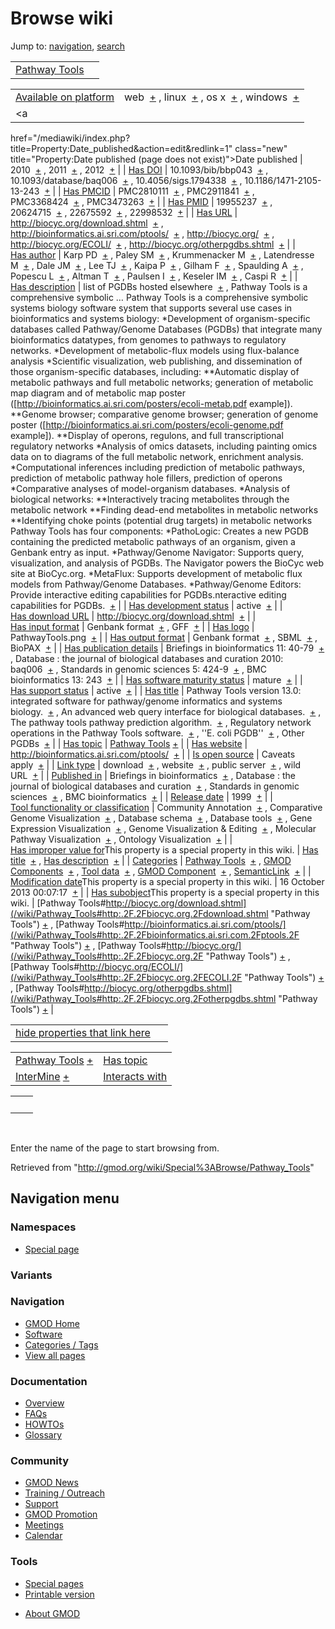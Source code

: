 <div id="mw-page-base" class="noprint">

</div>

<div id="mw-head-base" class="noprint">

</div>

<div id="content" class="mw-body" role="main">

<span id="top"></span>

<div id="mw-js-message" style="display:none;">

</div>



# <span dir="auto">Browse wiki</span>

<div id="bodyContent">

<div id="contentSub">

</div>

<div id="jump-to-nav" class="mw-jump">

Jump to: [navigation](#mw-navigation), [search](#p-search)

</div>

<div id="mw-content-text">

|                                                      |     |
|------------------------------------------------------|-----|
| [Pathway Tools](/wiki/Pathway_Tools "Pathway Tools") |     |

|  |  |
|----|----|
| [Available on platform](/wiki/Property%3AAvailable_on_platform "Property:Available on platform") | <span class="smwb-value">web  <span class="smwsearch">[+](/wiki/Special%3ASearchByProperty/Available-20on-20platform/web "Special%3ASearchByProperty/Available-20on-20platform/web")</span></span> , <span class="smwb-value">linux  <span class="smwsearch">[+](/wiki/Special%3ASearchByProperty/Available-20on-20platform/linux "Special%3ASearchByProperty/Available-20on-20platform/linux")</span></span> , <span class="smwb-value">os x  <span class="smwsearch">[+](/wiki/Special%3ASearchByProperty/Available-20on-20platform/os-20x "Special%3ASearchByProperty/Available-20on-20platform/os-20x")</span></span> , <span class="smwb-value">windows  <span class="smwsearch">[+](/wiki/Special%3ASearchByProperty/Available-20on-20platform/windows "Special%3ASearchByProperty/Available-20on-20platform/windows")</span></span> |
| <a
href="/mediawiki/index.php?title=Property:Date_published&amp;action=edit&amp;redlink=1"
class="new"
title="Property:Date published (page does not exist)">Date published</a> | <span class="smwb-value">2010  <span class="smwsearch">[+](/wiki/Special%3ASearchByProperty/Date-20published/2010 "Special%3ASearchByProperty/Date-20published/2010")</span></span> , <span class="smwb-value">2011  <span class="smwsearch">[+](/wiki/Special%3ASearchByProperty/Date-20published/2011 "Special%3ASearchByProperty/Date-20published/2011")</span></span> , <span class="smwb-value">2012  <span class="smwsearch">[+](/wiki/Special%3ASearchByProperty/Date-20published/2012 "Special%3ASearchByProperty/Date-20published/2012")</span></span> |
| <a
href="/mediawiki/index.php?title=Property:Has_DOI&amp;action=edit&amp;redlink=1"
class="new" title="Property:Has DOI (page does not exist)">Has DOI</a> | <span class="smwb-value">10.1093/bib/bbp043  <span class="smwsearch">[+](/wiki/Special%3ASearchByProperty/Has-20DOI/10.1093-2Fbib-2Fbbp043 "Special%3ASearchByProperty/Has-20DOI/10.1093-2Fbib-2Fbbp043")</span></span> , <span class="smwb-value">10.1093/database/baq006  <span class="smwsearch">[+](/wiki/Special%3ASearchByProperty/Has-20DOI/10.1093-2Fdatabase-2Fbaq006 "Special%3ASearchByProperty/Has-20DOI/10.1093-2Fdatabase-2Fbaq006")</span></span> , <span class="smwb-value">10.4056/sigs.1794338  <span class="smwsearch">[+](/wiki/Special%3ASearchByProperty/Has-20DOI/10.4056-2Fsigs.1794338 "Special%3ASearchByProperty/Has-20DOI/10.4056-2Fsigs.1794338")</span></span> , <span class="smwb-value">10.1186/1471-2105-13-243  <span class="smwsearch">[+](/wiki/Special%3ASearchByProperty/Has-20DOI/10.1186-2F1471-2D2105-2D13-2D243 "Special%3ASearchByProperty/Has-20DOI/10.1186-2F1471-2D2105-2D13-2D243")</span></span> |
| <a
href="/mediawiki/index.php?title=Property:Has_PMCID&amp;action=edit&amp;redlink=1"
class="new"
title="Property:Has PMCID (page does not exist)">Has PMCID</a> | <span class="smwb-value">PMC2810111  <span class="smwsearch">[+](/wiki/Special%3ASearchByProperty/Has-20PMCID/PMC2810111 "Special%3ASearchByProperty/Has-20PMCID/PMC2810111")</span></span> , <span class="smwb-value">PMC2911841  <span class="smwsearch">[+](/wiki/Special%3ASearchByProperty/Has-20PMCID/PMC2911841 "Special%3ASearchByProperty/Has-20PMCID/PMC2911841")</span></span> , <span class="smwb-value">PMC3368424  <span class="smwsearch">[+](/wiki/Special%3ASearchByProperty/Has-20PMCID/PMC3368424 "Special%3ASearchByProperty/Has-20PMCID/PMC3368424")</span></span> , <span class="smwb-value">PMC3473263  <span class="smwsearch">[+](/wiki/Special%3ASearchByProperty/Has-20PMCID/PMC3473263 "Special%3ASearchByProperty/Has-20PMCID/PMC3473263")</span></span> |
| <a
href="/mediawiki/index.php?title=Property:Has_PMID&amp;action=edit&amp;redlink=1"
class="new" title="Property:Has PMID (page does not exist)">Has PMID</a> | <span class="smwb-value">19955237  <span class="smwsearch">[+](/wiki/Special%3ASearchByProperty/Has-20PMID/19955237 "Special%3ASearchByProperty/Has-20PMID/19955237")</span></span> , <span class="smwb-value">20624715  <span class="smwsearch">[+](/wiki/Special%3ASearchByProperty/Has-20PMID/20624715 "Special%3ASearchByProperty/Has-20PMID/20624715")</span></span> , <span class="smwb-value">22675592  <span class="smwsearch">[+](/wiki/Special%3ASearchByProperty/Has-20PMID/22675592 "Special%3ASearchByProperty/Has-20PMID/22675592")</span></span> , <span class="smwb-value">22998532  <span class="smwsearch">[+](/wiki/Special%3ASearchByProperty/Has-20PMID/22998532 "Special%3ASearchByProperty/Has-20PMID/22998532")</span></span> |
| [Has URL](/wiki/Property%3AHas_URL "Property:Has URL") | <span class="smwb-value"><a href="http://biocyc.org/download.shtml" class="external"
rel="nofollow">http://biocyc.org/download.shtml</a>  <span class="smwsearch">[+](/wiki/Special%3ASearchByProperty/Has-20URL/http:-2F-2Fbiocyc.org-2Fdownload.shtml "Special%3ASearchByProperty/Has-20URL/http:-2F-2Fbiocyc.org-2Fdownload.shtml")</span></span> , <span class="smwb-value"><a href="http://bioinformatics.ai.sri.com/ptools/" class="external"
rel="nofollow">http://bioinformatics.ai.sri.com/ptools/</a>  <span class="smwsearch">[+](/wiki/Special%3ASearchByProperty/Has-20URL/http:-2F-2Fbioinformatics.ai.sri.com-2Fptools-2F "Special%3ASearchByProperty/Has-20URL/http:-2F-2Fbioinformatics.ai.sri.com-2Fptools-2F")</span></span> , <span class="smwb-value"><a href="http://biocyc.org/" class="external"
rel="nofollow">http://biocyc.org/</a>  <span class="smwsearch">[+](/wiki/Special%3ASearchByProperty/Has-20URL/http:-2F-2Fbiocyc.org-2F "Special%3ASearchByProperty/Has-20URL/http:-2F-2Fbiocyc.org-2F")</span></span> , <span class="smwb-value"><a href="http://biocyc.org/ECOLI/" class="external"
rel="nofollow">http://biocyc.org/ECOLI/</a>  <span class="smwsearch">[+](/wiki/Special%3ASearchByProperty/Has-20URL/http:-2F-2Fbiocyc.org-2FECOLI-2F "Special%3ASearchByProperty/Has-20URL/http:-2F-2Fbiocyc.org-2FECOLI-2F")</span></span> , <span class="smwb-value"><a href="http://biocyc.org/otherpgdbs.shtml" class="external"
rel="nofollow">http://biocyc.org/otherpgdbs.shtml</a>  <span class="smwsearch">[+](/wiki/Special%3ASearchByProperty/Has-20URL/http:-2F-2Fbiocyc.org-2Fotherpgdbs.shtml "Special%3ASearchByProperty/Has-20URL/http:-2F-2Fbiocyc.org-2Fotherpgdbs.shtml")</span></span> |
| <a
href="/mediawiki/index.php?title=Property:Has_author&amp;action=edit&amp;redlink=1"
class="new"
title="Property:Has author (page does not exist)">Has author</a> | <span class="smwb-value">Karp PD  <span class="smwsearch">[+](/wiki/Special%3ASearchByProperty/Has-20author/Karp-20PD "Special%3ASearchByProperty/Has-20author/Karp-20PD")</span></span> , <span class="smwb-value">Paley SM  <span class="smwsearch">[+](/wiki/Special%3ASearchByProperty/Has-20author/Paley-20SM "Special%3ASearchByProperty/Has-20author/Paley-20SM")</span></span> , <span class="smwb-value">Krummenacker M  <span class="smwsearch">[+](/wiki/Special%3ASearchByProperty/Has-20author/Krummenacker-20M "Special%3ASearchByProperty/Has-20author/Krummenacker-20M")</span></span> , <span class="smwb-value">Latendresse M  <span class="smwsearch">[+](/wiki/Special%3ASearchByProperty/Has-20author/Latendresse-20M "Special%3ASearchByProperty/Has-20author/Latendresse-20M")</span></span> , <span class="smwb-value">Dale JM  <span class="smwsearch">[+](/wiki/Special%3ASearchByProperty/Has-20author/Dale-20JM "Special%3ASearchByProperty/Has-20author/Dale-20JM")</span></span> , <span class="smwb-value">Lee TJ  <span class="smwsearch">[+](/wiki/Special%3ASearchByProperty/Has-20author/Lee-20TJ "Special%3ASearchByProperty/Has-20author/Lee-20TJ")</span></span> , <span class="smwb-value">Kaipa P  <span class="smwsearch">[+](/wiki/Special%3ASearchByProperty/Has-20author/Kaipa-20P "Special%3ASearchByProperty/Has-20author/Kaipa-20P")</span></span> , <span class="smwb-value">Gilham F  <span class="smwsearch">[+](/wiki/Special%3ASearchByProperty/Has-20author/Gilham-20F "Special%3ASearchByProperty/Has-20author/Gilham-20F")</span></span> , <span class="smwb-value">Spaulding A  <span class="smwsearch">[+](/wiki/Special%3ASearchByProperty/Has-20author/Spaulding-20A "Special%3ASearchByProperty/Has-20author/Spaulding-20A")</span></span> , <span class="smwb-value">Popescu L  <span class="smwsearch">[+](/wiki/Special%3ASearchByProperty/Has-20author/Popescu-20L "Special%3ASearchByProperty/Has-20author/Popescu-20L")</span></span> , <span class="smwb-value">Altman T  <span class="smwsearch">[+](/wiki/Special%3ASearchByProperty/Has-20author/Altman-20T "Special%3ASearchByProperty/Has-20author/Altman-20T")</span></span> , <span class="smwb-value">Paulsen I  <span class="smwsearch">[+](/wiki/Special%3ASearchByProperty/Has-20author/Paulsen-20I "Special%3ASearchByProperty/Has-20author/Paulsen-20I")</span></span> , <span class="smwb-value">Keseler IM  <span class="smwsearch">[+](/wiki/Special%3ASearchByProperty/Has-20author/Keseler-20IM "Special%3ASearchByProperty/Has-20author/Keseler-20IM")</span></span> , <span class="smwb-value">Caspi R  <span class="smwsearch">[+](/wiki/Special%3ASearchByProperty/Has-20author/Caspi-20R "Special%3ASearchByProperty/Has-20author/Caspi-20R")</span></span> |
| [Has description](/wiki/Property%3AHas_description "Property:Has description") | <span class="smwb-value">list of PGDBs hosted elsewhere  <span class="smwsearch">[+](/wiki/Special%3ASearchByProperty/Has-20description/list-20of-20PGDBs-20hosted-20elsewhere "Special%3ASearchByProperty/Has-20description/list-20of-20PGDBs-20hosted-20elsewhere")</span></span> , <span class="smwb-value">Pathway Tools is a comprehensive symbolic <span class="smw-highlighter" data-type="2" state="persistent" data-title="Information"><span class="smwtext"> … </span><span class="smwttcontent">Pathway Tools is a comprehensive symbolic systems biology software system that supports several use cases in bioinformatics and systems biology: \*Development of organism-specific databases called Pathway/Genome Databases (PGDBs) that integrate many bioinformatics datatypes, from genomes to pathways to regulatory networks. \*Development of metabolic-flux models using flux-balance analysis \*Scientific visualization, web publishing, and dissemination of those organism-specific databases, including: \*\*Automatic display of metabolic pathways and full metabolic networks; generation of metabolic map diagram and of metabolic map poster (\[http://bioinformatics.ai.sri.com/posters/ecoli-metab.pdf example\]). \*\*Genome browser; comparative genome browser; generation of genome poster (\[http://bioinformatics.ai.sri.com/posters/ecoli-genome.pdf example\]). \*\*Display of operons, regulons, and full transcriptional regulatory networks \*Analysis of omics datasets, including painting omics data on to diagrams of the full metabolic network, enrichment analysis. \*Computational inferences including prediction of metabolic pathways, prediction of metabolic pathway hole fillers, prediction of operons \*Comparative analyses of model-organism databases. \*Analysis of biological networks: \*\*Interactively tracing metabolites through the metabolic network \*\*Finding dead-end metabolites in metabolic networks \*\*Identifying choke points (potential drug targets) in metabolic networks Pathway Tools has four components: \*PathoLogic: Creates a new PGDB containing the predicted metabolic pathways of an organism, given a Genbank entry as input. \*Pathway/Genome Navigator: Supports query, visualization, and analysis of PGDBs. The Navigator powers the BioCyc web site at BioCyc.org. \*MetaFlux: Supports development of metabolic flux models from Pathway/Genome Databases. \*Pathway/Genome Editors: Provide interactive editing capabilities for PGDBs.</span></span>nteractive editing capabilities for PGDBs.  <span class="smwsearch">[+](/mediawiki/index.php?title=Special%3ASearchByProperty&x=Has-20description%2FPathway-20Tools-20is-20a-20comprehensive-20symbolic-20systems-20biology-20software-20system-20that-20supports-20several-20use-20cases-20in-20bioinformatics-20and-20systems-20biology%3A-0A%2ADevelopment-20of-20organism-2Dspecific-20databases-20called-20Pathway-2FGenome-20Databases-20%28PGDBs%29-20that-20integrate-20many-20bioinformatics-20datatypes%2C-20from-20genomes-20to-20pathways-20to-20regulatory-20networks.-0A%2ADevelopment-20of-20metabolic-2Dflux-20models-20using-20flux-2Dbalance-20analysis-0A%2AScientific-20visualization%2C-20web-20publishing%2C-20and-20dissemination-20of-20those-20organism-2Dspecific-20databases%2C-20including%3A-0A%2A%2AAutomatic-20display-20of-20metabolic-20pathways-20and-20full-20metabolic-20networks%3B-20generation-20of-20metabolic-20map-20diagram-20and-20of-20metabolic-20map-20poster-20%28-5Bhttp%3A-2F-2Fbioinformatics.ai.sri.com-2Fposters-2Fecoli-2Dmetab.pdf-20example-5D%29.-0A%2A%2AGenome-20browser%3B-20comparative-20genome-20browser%3B-20generation-20of-20genome-20poster-20%28-5Bhttp%3A-2F-2Fbioinformatics.ai.sri.com-2Fposters-2Fecoli-2Dgenome.pdf-20example-5D%29.-0A%2A%2ADisplay-20of-20operons%2C-20regulons%2C-20and-20full-20transcriptional-20regulatory-20networks-0A%2AAnalysis-20of-20omics-20datasets%2C-20including-20painting-20omics-20data-20on-20to-20diagrams-20of-20the-20full-20metabolic-20network%2C-20enrichment-20analysis.-0A%2AComputational-20inferences-20including-20prediction-20of-20metabolic-20pathways%2C-20prediction-20of-20metabolic-20pathway-20hole-20fillers%2C-20prediction-20of-20operons-0A%2AComparative-20analyses-20of-20model-2Dorganism-20databases.-0A%2AAnalysis-20of-20biological-20networks%3A-0A%2A%2AInteractively-20tracing-20metabolites-20through-20the-20metabolic-20network-0A%2A%2AFinding-20dead-2Dend-20metabolites-20in-20metabolic-20networks-0A%2A%2AIdentifying-20choke-20points-20%28potential-20drug-20targets%29-20in-20metabolic-20networks-0A-0APathway-20Tools-20has-20four-20components%3A-0A%2APathoLogic%3A-20Creates-20a-20new-20PGDB-20containing-20the-20predicted-20metabolic-20pathways-20of-20an-20organism%2C-20given-20a-20Genbank-20entry-20as-20input.-0A%2APathway-2FGenome-20Navigator%3A-20Supports-20query%2C-20visualization%2C-20and-20analysis-20of-20PGDBs.-20The-20Navigator-20powers-20the-20BioCyc-20web-20site-20at-20BioCyc.org.-0A%2AMetaFlux%3A-20Supports-20development-20of-20metabolic-20flux-20models-20from-20Pathway-2FGenome-20Databases.-0A%2APathway-2FGenome-20Editors%3A-20Provide-20interactive-20editing-20capabilities-20for-20PGDBs. "Special%3ASearchByProperty")</span></span> |
| [Has development status](/wiki/Property%3AHas_development_status "Property:Has development status") | <span class="smwb-value">active  <span class="smwsearch">[+](/wiki/Special%3ASearchByProperty/Has-20development-20status/active "Special%3ASearchByProperty/Has-20development-20status/active")</span></span> |
| [Has download URL](/wiki/Property%3AHas_download_URL "Property:Has download URL") | <span class="smwb-value"><a href="http://biocyc.org/download.shtml" class="external"
rel="nofollow">http://biocyc.org/download.shtml</a>  <span class="smwsearch">[+](/wiki/Special%3ASearchByProperty/Has-20download-20URL/http:-2F-2Fbiocyc.org-2Fdownload.shtml "Special%3ASearchByProperty/Has-20download-20URL/http:-2F-2Fbiocyc.org-2Fdownload.shtml")</span></span> |
| [Has input format](/wiki/Property%3AHas_input_format "Property:Has input format") | <span class="smwb-value">Genbank format  <span class="smwsearch">[+](/wiki/Special%3ASearchByProperty/Has-20input-20format/Genbank-20format "Special%3ASearchByProperty/Has-20input-20format/Genbank-20format")</span></span> , <span class="smwb-value">GFF  <span class="smwsearch">[+](/wiki/Special%3ASearchByProperty/Has-20input-20format/GFF "Special%3ASearchByProperty/Has-20input-20format/GFF")</span></span> |
| [Has logo](/wiki/Property%3AHas_logo "Property:Has logo") | <span class="smwb-value">PathwayTools.png  <span class="smwsearch">[+](/wiki/Special%3ASearchByProperty/Has-20logo/PathwayTools.png "Special%3ASearchByProperty/Has-20logo/PathwayTools.png")</span></span> |
| [Has output format](/wiki/Property%3AHas_output_format "Property:Has output format") | <span class="smwb-value">Genbank format  <span class="smwsearch">[+](/wiki/Special%3ASearchByProperty/Has-20output-20format/Genbank-20format "Special%3ASearchByProperty/Has-20output-20format/Genbank-20format")</span></span> , <span class="smwb-value">SBML  <span class="smwsearch">[+](/wiki/Special%3ASearchByProperty/Has-20output-20format/SBML "Special%3ASearchByProperty/Has-20output-20format/SBML")</span></span> , <span class="smwb-value">BioPAX  <span class="smwsearch">[+](/wiki/Special%3ASearchByProperty/Has-20output-20format/BioPAX "Special%3ASearchByProperty/Has-20output-20format/BioPAX")</span></span> |
| <a
href="/mediawiki/index.php?title=Property:Has_publication_details&amp;action=edit&amp;redlink=1"
class="new"
title="Property:Has publication details (page does not exist)">Has publication details</a> | <span class="smwb-value">Briefings in bioinformatics 11: 40-79  <span class="smwsearch">[+](/wiki/Special%3ASearchByProperty/Has-20publication-20details/Briefings-20in-20bioinformatics-2011:-2040-2D79 "Special%3ASearchByProperty/Has-20publication-20details/Briefings-20in-20bioinformatics-2011:-2040-2D79")</span></span> , <span class="smwb-value">Database : the journal of biological databases and curation 2010: baq006  <span class="smwsearch">[+](/wiki/Special%3ASearchByProperty/Has-20publication-20details/Database-20:-20the-20journal-20of-20biological-20databases-20and-20curation-202010:-20baq006 "Special%3ASearchByProperty/Has-20publication-20details/Database-20:-20the-20journal-20of-20biological-20databases-20and-20curation-202010:-20baq006")</span></span> , <span class="smwb-value">Standards in genomic sciences 5: 424-9  <span class="smwsearch">[+](/wiki/Special%3ASearchByProperty/Has-20publication-20details/Standards-20in-20genomic-20sciences-205:-20424-2D9 "Special%3ASearchByProperty/Has-20publication-20details/Standards-20in-20genomic-20sciences-205:-20424-2D9")</span></span> , <span class="smwb-value">BMC bioinformatics 13: 243  <span class="smwsearch">[+](/wiki/Special%3ASearchByProperty/Has-20publication-20details/BMC-20bioinformatics-2013:-20243 "Special%3ASearchByProperty/Has-20publication-20details/BMC-20bioinformatics-2013:-20243")</span></span> |
| [Has software maturity status](/wiki/Property%3AHas_software_maturity_status "Property:Has software maturity status") | <span class="smwb-value">mature  <span class="smwsearch">[+](/wiki/Special%3ASearchByProperty/Has-20software-20maturity-20status/mature "Special%3ASearchByProperty/Has-20software-20maturity-20status/mature")</span></span> |
| [Has support status](/wiki/Property%3AHas_support_status "Property:Has support status") | <span class="smwb-value">active  <span class="smwsearch">[+](/wiki/Special%3ASearchByProperty/Has-20support-20status/active "Special%3ASearchByProperty/Has-20support-20status/active")</span></span> |
| [Has title](/wiki/Property%3AHas_title "Property:Has title") | <span class="smwb-value">Pathway Tools version 13.0: integrated software for pathway/genome informatics and systems biology.  <span class="smwsearch">[+](/wiki/Special%3ASearchByProperty/Has-20title/Pathway-20Tools-20version-2013.0:-20integrated-20software-20for-20pathway-2Fgenome-20informatics-20and-20systems-20biology. "Special%3ASearchByProperty/Has-20title/Pathway-20Tools-20version-2013.0:-20integrated-20software-20for-20pathway-2Fgenome-20informatics-20and-20systems-20biology.")</span></span> , <span class="smwb-value">An advanced web query interface for biological databases.  <span class="smwsearch">[+](/wiki/Special%3ASearchByProperty/Has-20title/An-20advanced-20web-20query-20interface-20for-20biological-20databases. "Special%3ASearchByProperty/Has-20title/An-20advanced-20web-20query-20interface-20for-20biological-20databases.")</span></span> , <span class="smwb-value">The pathway tools pathway prediction algorithm.  <span class="smwsearch">[+](/wiki/Special%3ASearchByProperty/Has-20title/The-20pathway-20tools-20pathway-20prediction-20algorithm. "Special%3ASearchByProperty/Has-20title/The-20pathway-20tools-20pathway-20prediction-20algorithm.")</span></span> , <span class="smwb-value">Regulatory network operations in the Pathway Tools software.  <span class="smwsearch">[+](/wiki/Special%3ASearchByProperty/Has-20title/Regulatory-20network-20operations-20in-20the-20Pathway-20Tools-20software. "Special%3ASearchByProperty/Has-20title/Regulatory-20network-20operations-20in-20the-20Pathway-20Tools-20software.")</span></span> , <span class="smwb-value">''E. coli PGDB''  <span class="smwsearch">[+](/wiki/Special%3ASearchByProperty/Has-20title/-27-27E.-20coli-20PGDB-27-27 "Special%3ASearchByProperty/Has-20title/-27-27E.-20coli-20PGDB-27-27")</span></span> , <span class="smwb-value">Other PGDBs  <span class="smwsearch">[+](/wiki/Special%3ASearchByProperty/Has-20title/Other-20PGDBs "Special%3ASearchByProperty/Has-20title/Other-20PGDBs")</span></span> |
| [Has topic](/wiki/Property%3AHas_topic "Property:Has topic") | <span class="smwb-value">[Pathway Tools](/wiki/Pathway_Tools "Pathway Tools") <span class="smwbrowse">[+](/wiki/Special%3ABrowse/Pathway-20Tools "Special%3ABrowse/Pathway-20Tools")</span></span> |
| [Has website](/wiki/Property%3AHas_website "Property:Has website") | <span class="smwb-value"><a href="http://bioinformatics.ai.sri.com/ptools/" class="external"
rel="nofollow">http://bioinformatics.ai.sri.com/ptools/</a>  <span class="smwsearch">[+](/wiki/Special%3ASearchByProperty/Has-20website/http:-2F-2Fbioinformatics.ai.sri.com-2Fptools-2F "Special%3ASearchByProperty/Has-20website/http:-2F-2Fbioinformatics.ai.sri.com-2Fptools-2F")</span></span> |
| [Is open source](/wiki/Property%3AIs_open_source "Property:Is open source") | <span class="smwb-value">Caveats apply  <span class="smwsearch">[+](/wiki/Special%3ASearchByProperty/Is-20open-20source/Caveats-20apply "Special%3ASearchByProperty/Is-20open-20source/Caveats-20apply")</span></span> |
| [Link type](/wiki/Property%3ALink_type "Property:Link type") | <span class="smwb-value">download  <span class="smwsearch">[+](/wiki/Special%3ASearchByProperty/Link-20type/download "Special%3ASearchByProperty/Link-20type/download")</span></span> , <span class="smwb-value">website  <span class="smwsearch">[+](/wiki/Special%3ASearchByProperty/Link-20type/website "Special%3ASearchByProperty/Link-20type/website")</span></span> , <span class="smwb-value">public server  <span class="smwsearch">[+](/wiki/Special%3ASearchByProperty/Link-20type/public-20server "Special%3ASearchByProperty/Link-20type/public-20server")</span></span> , <span class="smwb-value">wild URL  <span class="smwsearch">[+](/wiki/Special%3ASearchByProperty/Link-20type/wild-20URL "Special%3ASearchByProperty/Link-20type/wild-20URL")</span></span> |
| <a
href="/mediawiki/index.php?title=Property:Published_in&amp;action=edit&amp;redlink=1"
class="new"
title="Property:Published in (page does not exist)">Published in</a> | <span class="smwb-value">Briefings in bioinformatics  <span class="smwsearch">[+](/wiki/Special%3ASearchByProperty/Published-20in/Briefings-20in-20bioinformatics "Special%3ASearchByProperty/Published-20in/Briefings-20in-20bioinformatics")</span></span> , <span class="smwb-value">Database : the journal of biological databases and curation  <span class="smwsearch">[+](/wiki/Special%3ASearchByProperty/Published-20in/Database-20:-20the-20journal-20of-20biological-20databases-20and-20curation "Special%3ASearchByProperty/Published-20in/Database-20:-20the-20journal-20of-20biological-20databases-20and-20curation")</span></span> , <span class="smwb-value">Standards in genomic sciences  <span class="smwsearch">[+](/wiki/Special%3ASearchByProperty/Published-20in/Standards-20in-20genomic-20sciences "Special%3ASearchByProperty/Published-20in/Standards-20in-20genomic-20sciences")</span></span> , <span class="smwb-value">BMC bioinformatics  <span class="smwsearch">[+](/wiki/Special%3ASearchByProperty/Published-20in/BMC-20bioinformatics "Special%3ASearchByProperty/Published-20in/BMC-20bioinformatics")</span></span> |
| [Release date](/wiki/Property%3ARelease_date "Property:Release date") | <span class="smwb-value">1999  <span class="smwsearch">[+](/wiki/Special%3ASearchByProperty/Release-20date/1999 "Special%3ASearchByProperty/Release-20date/1999")</span></span> |
| [Tool functionality or classification](/wiki/Property%3ATool_functionality_or_classification "Property:Tool functionality or classification") | <span class="smwb-value">Community Annotation  <span class="smwsearch">[+](/wiki/Special%3ASearchByProperty/Tool-20functionality-20or-20classification/Community-20Annotation "Special%3ASearchByProperty/Tool-20functionality-20or-20classification/Community-20Annotation")</span></span> , <span class="smwb-value">Comparative Genome Visualization  <span class="smwsearch">[+](/wiki/Special%3ASearchByProperty/Tool-20functionality-20or-20classification/Comparative-20Genome-20Visualization "Special%3ASearchByProperty/Tool-20functionality-20or-20classification/Comparative-20Genome-20Visualization")</span></span> , <span class="smwb-value">Database schema  <span class="smwsearch">[+](/wiki/Special%3ASearchByProperty/Tool-20functionality-20or-20classification/Database-20schema "Special%3ASearchByProperty/Tool-20functionality-20or-20classification/Database-20schema")</span></span> , <span class="smwb-value">Database tools  <span class="smwsearch">[+](/wiki/Special%3ASearchByProperty/Tool-20functionality-20or-20classification/Database-20tools "Special%3ASearchByProperty/Tool-20functionality-20or-20classification/Database-20tools")</span></span> , <span class="smwb-value">Gene Expression Visualization  <span class="smwsearch">[+](/wiki/Special%3ASearchByProperty/Tool-20functionality-20or-20classification/Gene-20Expression-20Visualization "Special%3ASearchByProperty/Tool-20functionality-20or-20classification/Gene-20Expression-20Visualization")</span></span> , <span class="smwb-value">Genome Visualization & Editing  <span class="smwsearch">[+](/wiki/Special%3ASearchByProperty/Tool-20functionality-20or-20classification/Genome-20Visualization-20-26-20Editing "Special%3ASearchByProperty/Tool-20functionality-20or-20classification/Genome-20Visualization-20-26-20Editing")</span></span> , <span class="smwb-value">Molecular Pathway Visualization  <span class="smwsearch">[+](/wiki/Special%3ASearchByProperty/Tool-20functionality-20or-20classification/Molecular-20Pathway-20Visualization "Special%3ASearchByProperty/Tool-20functionality-20or-20classification/Molecular-20Pathway-20Visualization")</span></span> , <span class="smwb-value">Ontology Visualization  <span class="smwsearch">[+](/wiki/Special%3ASearchByProperty/Tool-20functionality-20or-20classification/Ontology-20Visualization "Special%3ASearchByProperty/Tool-20functionality-20or-20classification/Ontology-20Visualization")</span></span> |
| <span class="smw-highlighter" data-type="1" state="inline" data-title="Property"><span class="smwbuiltin">[Has improper value for](/wiki/Property:Has_improper_value_for "Property:Has improper value for")</span><span class="smwttcontent">This property is a special property in this wiki.</span></span> | <span class="smwb-value">[Has title](/wiki/Property%3AHas_title "Property:Has title")  <span class="smwsearch">[+](/wiki/Special%3ASearchByProperty/Has-20improper-20value-20for/Has-20title "Special%3ASearchByProperty/Has-20improper-20value-20for/Has-20title")</span></span> , <span class="smwb-value">[Has description](/wiki/Property%3AHas_description "Property:Has description")  <span class="smwsearch">[+](/wiki/Special%3ASearchByProperty/Has-20improper-20value-20for/Has-20description "Special%3ASearchByProperty/Has-20improper-20value-20for/Has-20description")</span></span> |
| [Categories](/wiki/Special:Categories "Special:Categories") | <span class="smwb-value">[Pathway Tools](/wiki/Category%3APathway_Tools "Category%3APathway Tools")  <span class="smwsearch">[+](/wiki/Special%3ASearchByProperty/Pathway-20Tools "Special%3ASearchByProperty/Pathway-20Tools")</span></span> , <span class="smwb-value">[GMOD Components](/wiki/Category%3AGMOD_Components "Category%3AGMOD Components")  <span class="smwsearch">[+](/wiki/Special%3ASearchByProperty/GMOD-20Components "Special%3ASearchByProperty/GMOD-20Components")</span></span> , <span class="smwb-value">[Tool data](/wiki/Category%3ATool_data "Category%3ATool data")  <span class="smwsearch">[+](/wiki/Special%3ASearchByProperty/Tool-20data "Special%3ASearchByProperty/Tool-20data")</span></span> , <span class="smwb-value">[GMOD Component](/wiki/Category%3AGMOD_Component "Category%3AGMOD Component")  <span class="smwsearch">[+](/wiki/Special%3ASearchByProperty/GMOD-20Component "Special%3ASearchByProperty/GMOD-20Component")</span></span> , <span class="smwb-value"><a
href="/mediawiki/index.php?title=Category%3ASemanticLink&amp;action=edit&amp;redlink=1"
class="new"
title="Category%3ASemanticLink (page does not exist)">SemanticLink</a>  <span class="smwsearch">[+](/wiki/Special%3ASearchByProperty/SemanticLink "Special%3ASearchByProperty/SemanticLink")</span></span> |
| <span class="smw-highlighter" data-type="1" state="inline" data-title="Property"><span class="smwbuiltin">[Modification date](/wiki/Property:Modification_date "Property:Modification date")</span><span class="smwttcontent">This property is a special property in this wiki.</span></span> | <span class="smwb-value">16 October 2013 00:07:17  <span class="smwsearch">[+](/wiki/Special%3ASearchByProperty/Modification-20date/16-20October-202013-2000:07:17 "Special%3ASearchByProperty/Modification-20date/16-20October-202013-2000:07:17")</span></span> |
| <span class="smw-highlighter" data-type="1" state="inline" data-title="Property"><span class="smwbuiltin">[Has subobject](/wiki/Property%3AHas_subobject "Property:Has subobject")</span><span class="smwttcontent">This property is a special property in this wiki.</span></span> | <span class="smwb-value">[Pathway Tools#http://biocyc.org/download.shtml](/wiki/Pathway_Tools#http:.2F.2Fbiocyc.org.2Fdownload.shtml "Pathway Tools") <span class="smwbrowse">[+](/wiki/Special%3ABrowse/Pathway-20Tools-23http:-2F-2Fbiocyc.org-2Fdownload.shtml "Special%3ABrowse/Pathway-20Tools-23http:-2F-2Fbiocyc.org-2Fdownload.shtml")</span></span> , <span class="smwb-value">[Pathway Tools#http://bioinformatics.ai.sri.com/ptools/](/wiki/Pathway_Tools#http:.2F.2Fbioinformatics.ai.sri.com.2Fptools.2F "Pathway Tools") <span class="smwbrowse">[+](/wiki/Special%3ABrowse/Pathway-20Tools-23http:-2F-2Fbioinformatics.ai.sri.com-2Fptools-2F "Special%3ABrowse/Pathway-20Tools-23http:-2F-2Fbioinformatics.ai.sri.com-2Fptools-2F")</span></span> , <span class="smwb-value">[Pathway Tools#http://biocyc.org/](/wiki/Pathway_Tools#http:.2F.2Fbiocyc.org.2F "Pathway Tools") <span class="smwbrowse">[+](/wiki/Special%3ABrowse/Pathway-20Tools-23http:-2F-2Fbiocyc.org-2F "Special%3ABrowse/Pathway-20Tools-23http:-2F-2Fbiocyc.org-2F")</span></span> , <span class="smwb-value">[Pathway Tools#http://biocyc.org/ECOLI/](/wiki/Pathway_Tools#http:.2F.2Fbiocyc.org.2FECOLI.2F "Pathway Tools") <span class="smwbrowse">[+](/wiki/Special%3ABrowse/Pathway-20Tools-23http:-2F-2Fbiocyc.org-2FECOLI-2F "Special%3ABrowse/Pathway-20Tools-23http:-2F-2Fbiocyc.org-2FECOLI-2F")</span></span> , <span class="smwb-value">[Pathway Tools#http://biocyc.org/otherpgdbs.shtml](/wiki/Pathway_Tools#http:.2F.2Fbiocyc.org.2Fotherpgdbs.shtml "Pathway Tools") <span class="smwbrowse">[+](/wiki/Special%3ABrowse/Pathway-20Tools-23http:-2F-2Fbiocyc.org-2Fotherpgdbs.shtml "Special%3ABrowse/Pathway-20Tools-23http:-2F-2Fbiocyc.org-2Fotherpgdbs.shtml")</span></span> |

<span id="smw_browse_incoming"></span>

|  |  |
|----|----|
| [hide properties that link here](/mediawiki/index.php?title=Special:Browse&offset=0&dir=out&article=Pathway+Tools)  |  |

|  |  |
|----|----|
| <span class="smwb-ivalue">[Pathway Tools](/wiki/Pathway_Tools "Pathway Tools") <span class="smwbrowse">[+](/wiki/Special%3ABrowse/Pathway-20Tools "Special%3ABrowse/Pathway-20Tools")</span></span> | [Has topic](/wiki/Property%3AHas_topic "Property:Has topic") |
| <span class="smwb-ivalue">[InterMine](/wiki/InterMine "InterMine") <span class="smwbrowse">[+](/wiki/Special%3ABrowse/InterMine "Special%3ABrowse/InterMine")</span></span> | [Interacts with](/wiki/Property%3AInteracts_with "Property:Interacts with") |

|     |     |
|-----|-----|
|     |     |

 

Enter the name of the page to start browsing from.  

</div>

<div class="printfooter">

Retrieved from "<http://gmod.org/wiki/Special%3ABrowse/Pathway_Tools>"

</div>

<div id="catlinks" class="catlinks catlinks-allhidden">

</div>

<div class="visualClear">

</div>

</div>

</div>

<div id="mw-navigation">

## Navigation menu

<div id="mw-head">



<div id="left-navigation">

<div id="p-namespaces" class="vectorTabs" role="navigation"
aria-labelledby="p-namespaces-label">

### Namespaces

- <span id="ca-nstab-special">[Special
  page](/wiki/Special%3ABrowse/Pathway_Tools "This is a special page, you cannot edit the page itself")</span>

</div>

<div id="p-variants" class="vectorMenu emptyPortlet" role="navigation"
aria-labelledby="p-variants-label">

### 

### Variants[](#)

<div class="menu">

</div>

</div>

</div>





</div>



</div>

</div>

</div>

<div id="mw-panel">

<div id="p-logo" role="banner">

<a href="/wiki/Main_Page"
style="background-image: url(http://gmod.org/images/GMOD-cogs.png);"
title="Visit the main page"></a>

</div>

<div id="p-Navigation" class="portal" role="navigation"
aria-labelledby="p-Navigation-label">

### Navigation

<div class="body">

- <span id="n-GMOD-Home">[GMOD Home](/wiki/Main_Page)</span>
- <span id="n-Software">[Software](/wiki/GMOD_Components)</span>
- <span id="n-Categories-.2F-Tags">[Categories /
  Tags](/wiki/Categories)</span>
- <span id="n-View-all-pages">[View all
  pages](/wiki/Special:AllPages)</span>

</div>

</div>

<div id="p-Documentation" class="portal" role="navigation"
aria-labelledby="p-Documentation-label">

### Documentation

<div class="body">

- <span id="n-Overview">[Overview](/wiki/Overview)</span>
- <span id="n-FAQs">[FAQs](/wiki/Category%3AFAQ)</span>
- <span id="n-HOWTOs">[HOWTOs](/wiki/Category%3AHOWTO)</span>
- <span id="n-Glossary">[Glossary](/wiki/Glossary)</span>

</div>

</div>

<div id="p-Community" class="portal" role="navigation"
aria-labelledby="p-Community-label">

### Community

<div class="body">

- <span id="n-GMOD-News">[GMOD News](/wiki/GMOD_News)</span>
- <span id="n-Training-.2F-Outreach">[Training /
  Outreach](/wiki/Training_and_Outreach)</span>
- <span id="n-Support">[Support](/wiki/Support)</span>
- <span id="n-GMOD-Promotion">[GMOD
  Promotion](/wiki/GMOD_Promotion)</span>
- <span id="n-Meetings">[Meetings](/wiki/Meetings)</span>
- <span id="n-Calendar">[Calendar](/wiki/Calendar)</span>

</div>

</div>

<div id="p-tb" class="portal" role="navigation"
aria-labelledby="p-tb-label">

### Tools

<div class="body">

- <span id="t-specialpages"><a href="/wiki/Special:SpecialPages" accesskey="q"
  title="A list of all special pages [q]">Special pages</a></span>
- <span id="t-print"><a
  href="/mediawiki/index.php?title=Special%3ABrowse/Pathway_Tools&amp;printable=yes"
  rel="alternate" accesskey="p"
  title="Printable version of this page [p]">Printable version</a></span>

</div>

</div>

</div>

</div>

<div id="footer" role="contentinfo">

- <span id="footer-places-about">[About
  GMOD](/wiki/GMOD:About "GMOD:About")</span>

<!-- -->






</div>
